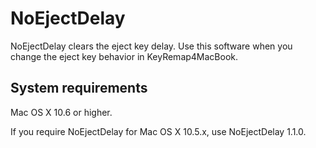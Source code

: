 NoEjectDelay
============

NoEjectDelay clears the eject key delay.
Use this software when you change the eject key behavior in KeyRemap4MacBook.


System requirements
-------------------
Mac OS X 10.6 or higher.

If you require NoEjectDelay for Mac OS X 10.5.x, use NoEjectDelay 1.1.0.
